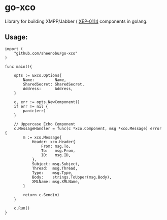 # go-xco

Library for building XMPP/Jabber ( [XEP-0114](http://xmpp.org/extensions/xep-0114.html) components in golang.

## Usage:

	import (
		"github.com/sheenobu/go-xco"
	)

	func main(){

		opts := &xco.Options{
			Name:         Name,
			SharedSecret: SharedSecret,
			Address:      Address,
		}

		c, err := opts.NewComponent()
		if err != nil {
			panic(err)
		}

		// Uppercase Echo Component
		c.MessageHandler = func(c *xco.Component, msg *xco.Message) error {
			m := xco.Message{
				Header: xco.Header{
					From: msg.To,
					To:   msg.From,
					ID:   msg.ID,
				},
				Subject: msg.Subject,
				Thread:  msg.Thread,
				Type:    msg.Type,
				Body:    strings.ToUpper(msg.Body),
				XMLName: msg.XMLName,
			}

			return c.Send(m)
		}

		c.Run()
	}



